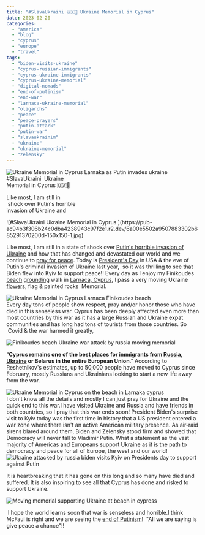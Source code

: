 ```yaml
---
title: "#SlavaUkraini 🇺🇦🙏 Ukraine Memorial in Cyprus"
date: 2023-02-20
categories: 
  - "america"
  - "blog"
  - "cyprus"
  - "europe"
  - "travel"
tags: 
  - "biden-visits-ukraine"
  - "cyprus-russian-immigrants"
  - "cyprus-ukraine-immigrants"
  - "cyprus-ukraine-memorial"
  - "digital-nomads"
  - "end-of-putinism"
  - "end-war"
  - "larnaca-ukraine-memorial"
  - "oligarchs"
  - "peace"
  - "peace-prayers"
  - "putin-attack"
  - "putin-war"
  - "slavaukrainim"
  - "ukraine"
  - "ukraine-memorial"
  - "zelensky"
---
```


![Ukraine Memorial in Cyprus  Larnaka as Putin invades ukraine ](https://pub-ac94b3f306b24c0dba4238943c97f2e1.r2.dev/6a00e5502a9507883302b6852915dc200d-150x150-1.jpg)[](https://pub-ac94b3f306b24c0dba4238943c97f2e1.r2.dev/6a00e5502a9507883302b7517547b0200b-scaled.jpg)#SlavaUkraini  Ukraine  
Memorial in Cyprus 🇺🇦🙏  
  
Like most, I am still in  
 shock over Putin's horrible  
invasion of Ukraine and

<!--more--> ![#SlavaUkraini  Ukraine Memorial in Cyprus ](https://pub-ac94b3f306b24c0dba4238943c97f2e1.r2.dev/6a00e5502a9507883302b685291370200d-150x150-1.jpg)  
Like most, I am still in a state of shock over [Putin's horrible invasion of Ukraine](https://pub-ac94b3f306b24c0dba4238943c97f2e1.r2.dev/2022/03/putins-war-on-ukraine-world-change-travel.html) and how that has changed and devastated our world and we continue to [pray for peace](https://pub-ac94b3f306b24c0dba4238943c97f2e1.r2.dev/2012/10/world-peace-love-and-happiness.html). Today is [President's Day](https://pub-ac94b3f306b24c0dba4238943c97f2e1.r2.dev/2009/01/family-travel-photospain-obama-inauguration-09.html) in USA & the eve of Putin's criminal invasion of Ukraine last year,  so it was thrilling to see that Biden flew into Kyiv to support peace!! Every day as I enjoy my Finikoudes  [beach](https://pub-ac94b3f306b24c0dba4238943c97f2e1.r2.dev/2014/01/california-winter-beach-escape-.html) [grounding](https://pub-ac94b3f306b24c0dba4238943c97f2e1.r2.dev/2013/08/grounding-earthing-nature-better-health.html) walk in [Larnaca, Cyprus](https://pub-ac94b3f306b24c0dba4238943c97f2e1.r2.dev/2023/02/larnaca-travel-tips-.html), I pass a very moving Ukraine [flower](https://pub-ac94b3f306b24c0dba4238943c97f2e1.r2.dev/2023/02/5-places-to-visit-to-see-beautiful-winter-flowers.html#more)s, flag & painted rocks  Memorial.   
  
![Ukraine Memorial in Cyprus Larnaca Finikoudes beach ](https://pub-ac94b3f306b24c0dba4238943c97f2e1.r2.dev/6a00e5502a9507883302b751962605200c-768x1024-1.jpg)  
Every day tons of people show respect, pray and/or honor those who have died in this senseless war. Cyprus has been deeply affected even more than most countries by this war as it has a large Russian and Ukraine expat communities and has long had tons of tourists from those countries. So  Covid & the war harmed it greatly,   
  
![Finikoudes beach Ukraine war attack by russia moving memorial ](https://pub-ac94b3f306b24c0dba4238943c97f2e1.r2.dev/6a00e5502a9507883302b751962622200c-768x597-1.jpg)  
  
“**Cyprus remains one of the best places for immigrants from [Russia, Ukraine](https://www.washingtonpost.com/world/2022/10/23/cyprus-russian-expat-tech-workers/) or Belarus in the entire European Union**.” According to Reshetnikov's estimates, up to 50,000 people have moved to Cyprus since February, mostly Russians and Ukrainians looking to start a new life away from the war.  
  
![Ukraine Memorial in Cyprus on the beach in Larnaka cyprus ](https://pub-ac94b3f306b24c0dba4238943c97f2e1.r2.dev/6a00e5502a9507883302b751962637200c-248x300-1.jpg)  
I don't know all the details and mostly I can just pray for Ukraine and the quick end to this war.I have visited Ukraine and Russia and have friends in both countries, so I pray that this war ends soon! President Biden's surprise visit to Kyiv today was the first time in history that a US president entered a war zone where there isn't an active American military presence. As air-raid sirens blared around them, Biden and Zelensky stood firm and showed that Democracy will never fall to Vladimir Putin. What a statement as the vast majority of Americas and Europeans support Ukraine as it is the path to democracy and peace for all of Europe, the west and our world!![Ukraine attacked by russia biden visits Kyiv on Presidents day to support against Putin ](https://pub-ac94b3f306b24c0dba4238943c97f2e1.r2.dev/6a00e5502a9507883302b685291458200d-1536x1060-1.jpg)

It is heartbreaking that it has gone on this long and so many have died and suffered. It is also inspiring to see all that Cyprus has done and risked to support Ukraine. 

![Moving memorial supporting Ukraine at beach in cypress ](https://pub-ac94b3f306b24c0dba4238943c97f2e1.r2.dev/6a00e5502a9507883302b75171d7fc200b-768x718-1.jpg)

 I hope the world learns soon that war is senseless and horrible.I think McFaul is right and we are seeing the [end of Putinism](https://www.washingtonpost.com/opinions/2023/01/24/putin-ukraine-war-legitimacy-support/)!  "All we are saying is give peace a chance"!!
